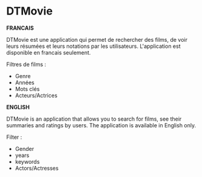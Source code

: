 # DTMovie

**FRANCAIS**

DTMovie est une application qui permet de rechercher des films, de voir leurs résumées et leurs notations par les utilisateurs.
L'application est disponible en francais seulement.

Filtres de films :
  - Genre
  - Années
  - Mots clés 
  - Acteurs/Actrices

**ENGLISH**

DTMovie is an application that allows you to search for films, see their summaries and ratings by users.
The application is available in English only.

Filter :
  - Gender
  - years
  - keywords
  - Actors/Actresses
